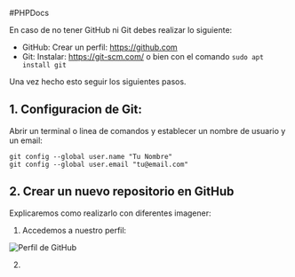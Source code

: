 #PHPDocs

En caso de no tener GitHub ni Git debes realizar lo siguiente:

- GitHub: Crear un perfil: https://github.com
- Git: Instalar: https://git-scm.com/ o bien con el comando ``` sudo apt install git ```

Una vez hecho esto seguir los siguientes pasos.

## 1. Configuracion de Git:

Abrir un terminal o linea de comandos y establecer un nombre de usuario y un email:

```
git config --global user.name "Tu Nombre"
git config --global user.email "tu@email.com"
```

## 2. Crear un nuevo repositorio en GitHub

Explicaremos como realizarlo con diferentes imagener:

1. Accedemos a nuestro perfil:  

  ![Perfil de GitHub](./Imágenes/1.png)
    
2. 

##

##
